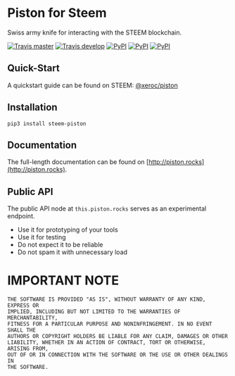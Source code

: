 # Piston for Steem

Swiss army knife for interacting with the STEEM blockchain.

[![Travis master](https://travis-ci.org/xeroc/piston.png?branch=master)](https://travis-ci.org/xeroc/piston)
[![Travis develop](https://travis-ci.org/xeroc/piston.png?branch=develop)](https://travis-ci.org/xeroc/piston)
[![PyPI](https://img.shields.io/pypi/dm/steem-piston.svg?maxAge=2592000)]()
[![PyPI](https://img.shields.io/pypi/dw/steem-piston.svg?maxAge=2592000)]()
[![PyPI](https://img.shields.io/pypi/dd/steem.-pistonsvg?maxAge=2592000)]()

## Quick-Start

A quickstart guide can be found on STEEM: [\@xeroc/piston](https://steemit.com/piston/@xeroc/piston)

## Installation

```
pip3 install steem-piston
```

## Documentation

The full-length documentation can be found on [http://piston.rocks](http://piston.rocks).

## Public API

The public API node at `this.piston.rocks` serves as an experimental
endpoint. 

* Use it for prototyping of your tools
* Use it for testing
* Do not expect it to be reliable
* Do not spam it with unnecessary load

# IMPORTANT NOTE

    THE SOFTWARE IS PROVIDED "AS IS", WITHOUT WARRANTY OF ANY KIND, EXPRESS OR
    IMPLIED, INCLUDING BUT NOT LIMITED TO THE WARRANTIES OF MERCHANTABILITY,
    FITNESS FOR A PARTICULAR PURPOSE AND NONINFRINGEMENT. IN NO EVENT SHALL THE
    AUTHORS OR COPYRIGHT HOLDERS BE LIABLE FOR ANY CLAIM, DAMAGES OR OTHER
    LIABILITY, WHETHER IN AN ACTION OF CONTRACT, TORT OR OTHERWISE, ARISING FROM,
    OUT OF OR IN CONNECTION WITH THE SOFTWARE OR THE USE OR OTHER DEALINGS IN
    THE SOFTWARE.
